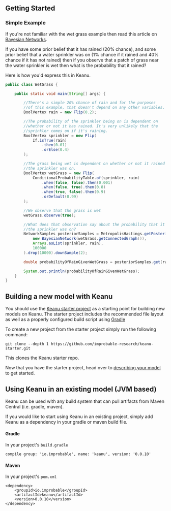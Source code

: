 ## Getting Started

### Simple Example

If you're not familiar with the wet grass example then read this article on 
[Bayesian Networks](https://en.wikipedia.org/wiki/Bayesian_network). 

If you have some prior belief that it has rained (20% chance), and some prior belief that a
water sprinkler was on (1% chance if it rained and 40% chance if it has not rained) then if
you observe that a patch of grass near the water sprinkler is wet then what is the probability
that it rained?

Here is how you'd express this in Keanu.

```java
public class WetGrass {

    public static void main(String[] args) {

        //There's a simple 20% chance of rain and for the purposes
        //of this example, that doesn't depend on any other variables.
        BoolVertex rain = new Flip(0.2);

        //The probability of the sprinkler being on is dependent on
        //whether or not it has rained. It's very unlikely that the
        //sprinkler comes on if it's raining.
        BoolVertex sprinkler = new Flip(
            If.isTrue(rain)
                .then(0.01)
                .orElse(0.4)
        );

        //The grass being wet is dependent on whether or not it rained or
        //the sprinkler was on.
        BoolVertex wetGrass = new Flip(
            ConditionalProbabilityTable.of(sprinkler, rain)
                .when(false, false).then(0.001)
                .when(false, true).then(0.8)
                .when(true, false).then(0.9)
                .orDefault(0.99)
        );

        //We observe that the grass is wet
        wetGrass.observe(true);

        //What does that observation say about the probability that it rained or that
        //the sprinkler was on?
        NetworkSamples posteriorSamples = MetropolisHastings.getPosteriorSamples(
            new BayesianNetwork(wetGrass.getConnectedGraph()),
            Arrays.asList(sprinkler, rain),
            100000
        ).drop(10000).downSample(2);

        double probabilityOfRainGivenWetGrass = posteriorSamples.get(rain).probability(isRaining -> isRaining.scalar() == true);

        System.out.println(probabilityOfRainGivenWetGrass);
    }
}
```

## Building a new model with Keanu

You should use the [Keanu starter project](https://github.com/improbable-research/keanu-starter)
 as a starting point for building new models on Keanu. The starter project includes the recommended file layout as 
 well as a properly configured build script using [Gradle](https://gradle.org/)

To create a new project from the starter project simply run the following command:
```
git clone --depth 1 https://github.com/improbable-research/keanu-starter.git
```

This clones the Keanu starter repo.

Now that you have the starter project, head over to [describing your model](./docs/overview.md) to get started.

## Using Keanu in an existing model (JVM based)

Keanu can be used with any build system that can pull artifacts from Maven Central (i.e. gradle, maven).

If you would like to start using Keanu in an existing project, simply add Keanu as a dependency 
in your gradle or maven build file.

#### Gradle

In your project's `build.gradle`

```
compile group: 'io.improbable', name: 'keanu', version: '0.0.10'
```

#### Maven

In your project's `pom.xml`

```
<dependency>
    <groupId>io.improbable</groupId>
    <artifactId>keanu</artifactId>
    <version>0.0.10</version>
</dependency>
```
